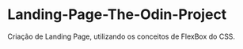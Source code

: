 # Landing-Page-The-Odin-Project
Criação de Landing Page, utilizando os conceitos de FlexBox do CSS.
